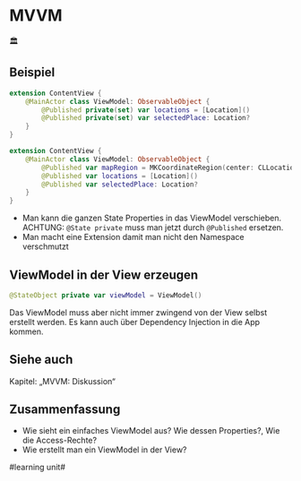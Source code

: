 # MVVM
🏛️

## Beispiel

```swift
extension ContentView {
    @MainActor class ViewModel: ObservableObject {
        @Published private(set) var locations = [Location]()
        @Published private(set) var selectedPlace: Location?
    }
}
```


```swift
extension ContentView {
    @MainActor class ViewModel: ObservableObject {
        @Published var mapRegion = MKCoordinateRegion(center: CLLocationCoordinate2D(latitude: 50, longitude: 0), span: MKCoordinateSpan(latitudeDelta: 25, longitudeDelta: 25))
        @Published var locations = [Location]()
        @Published var selectedPlace: Location?
    }
}
```

- Man kann die ganzen State Properties in das ViewModel verschieben. ACHTUNG: `@State private` muss man jetzt durch `@Published` ersetzen.
- Man macht eine Extension damit man nicht den Namespace verschmutzt

## ViewModel in der View erzeugen

```swift
@StateObject private var viewModel = ViewModel()
```

Das ViewModel muss aber nicht immer zwingend von der View selbst erstellt werden. Es kann auch über Dependency Injection in die App kommen.

## Siehe auch

Kapitel: „MVVM: Diskussion“
## Zusammenfassung
- Wie sieht ein einfaches ViewModel aus? Wie dessen Properties?, Wie die Access-Rechte?
- Wie erstellt man ein ViewModel in der View?

#learning unit#